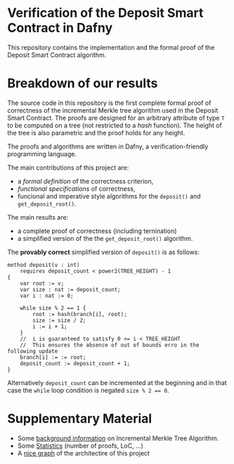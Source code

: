 
# Verification of the Deposit Smart Contract in Dafny

This repository contains the implementation and the formal proof of the Deposit Smart Contract algorithm.

# Breakdown of our results

The source code in this repository is the first complete formal proof of correctness of the
incremental Merkle tree algorithm used in the Deposit Smart Contract.
The proofs are designed for an arbitrary attribute of type `T` to be computed on a tree (not restricted to a _hash_ function).
The height of the tree is also parametric and the proof holds for any height.

The proofs and algorithms are written in Dafny, a verification-friendly programming language.

The main contributions of this project are:

*   a _formal definition_ of the correctness criterion,
*   _functional specifications_ of correctness,
*   funcional and imperative style algorithms for the `deposit()` and `get_deposit_root()`.

The main results are:

*   a complete proof of correctness (including ternination)
*   a simplified version of the the `get_deposit_root()` algorithm.

The **provably correct** simplified version of `deposit()` is as follows:

```dafny
method deposit(v : int) 
    requires deposit_count < power2(TREE_HEIGHT) - 1 
{   
    var root := v;
    var size : nat := deposit_count;
    var i : nat := 0;
    
    while size % 2 == 1 {
        root := hash(branch[i], root);
        size := size / 2;
        i := i + 1;
    } 
    //  i is guaranteed to satisfy 0 <= i < TREE_HEIGHT 
    //  This ensures the absence of out of bounds erro in the following update 
    branch[i] := := root;
    deposit_count := deposit_count + 1;
}
```
Alternatively `deposit_count` can be incremented at the beginning and in that case the `while` loop condition
is negated `size % 2 == 0`.

# Supplementary Material

*   Some [background information](./wiki//background.md) on Incremental Merkle Tree Algorithm.
*   Some [Statistics](./wiki/stats.md) (number of proofs, LoC, ...)
* A [nice graph](./wiki/structure.svg) of the architectire of this project

